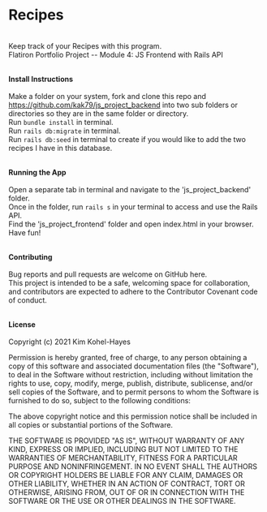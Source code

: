 # Recipes
<br>
Keep track of your Recipes with this program.<br>
Flatiron Portfolio Project -- Module 4: JS Frontend with Rails API<br><br>

**Install Instructions**
<br><br>
Make a folder on your system, fork and clone this repo and https://github.com/kak79/js_project_backend into two sub folders or directories so they are in the same folder or directory.<br>
Run `bundle install` in terminal.<br>
Run `rails db:migrate` in terminal.<br>
Run `rails db:seed` in terminal to create if you would like to add the two recipes I have in this database.<br><br>

**Running the App**
<br><br>
Open a separate tab in terminal and navigate to the 'js_project_backend' folder.<br>
Once in the folder, run `rails s` in your terminal to access and use the Rails API.<br>
Find the 'js_project_frontend' folder and open index.html in your browser.<br>
Have fun!<br><br>

**Contributing**
<br><br>
Bug reports and pull requests are welcome on GitHub here.<br>
This project is intended to be a safe, welcoming space for collaboration, and contributors are expected to adhere to the Contributor Covenant code of conduct.<br><br>

**License**
<br><br>
Copyright (c) 2021 Kim Kohel-Hayes

Permission is hereby granted, free of charge, to any person obtaining
a copy of this software and associated documentation files (the
"Software"), to deal in the Software without restriction, including
without limitation the rights to use, copy, modify, merge, publish,
distribute, sublicense, and/or sell copies of the Software, and to
permit persons to whom the Software is furnished to do so, subject to
the following conditions:

The above copyright notice and this permission notice shall be
included in all copies or substantial portions of the Software.

THE SOFTWARE IS PROVIDED "AS IS", WITHOUT WARRANTY OF ANY KIND,
EXPRESS OR IMPLIED, INCLUDING BUT NOT LIMITED TO THE WARRANTIES OF
MERCHANTABILITY, FITNESS FOR A PARTICULAR PURPOSE AND
NONINFRINGEMENT. IN NO EVENT SHALL THE AUTHORS OR COPYRIGHT HOLDERS BE
LIABLE FOR ANY CLAIM, DAMAGES OR OTHER LIABILITY, WHETHER IN AN ACTION
OF CONTRACT, TORT OR OTHERWISE, ARISING FROM, OUT OF OR IN CONNECTION
WITH THE SOFTWARE OR THE USE OR OTHER DEALINGS IN THE SOFTWARE.